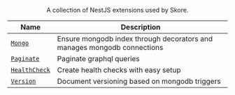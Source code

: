 <p align="center">
A collection of NestJS extensions used by Skore.
</p>

| Name                                     | Description                                                             |
| ---------------------------------------- | ----------------------------------------------------------------------- |
| [`Mongo`](./packages/mongo)              | Ensure mongodb index through decorators and manages mongodb connections |
| [`Paginate`](./packages/paginate)        | Paginate graphql queries                                                |
| [`HealthCheck`](./packages/health-check) | Create health checks with easy setup                                    |
| [`Version`](./packages/version)          | Document versioning based on mongodb triggers                           |
